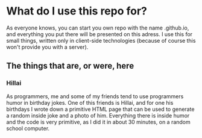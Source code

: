 # What do I use this repo for?
As everyone knows, you can start you own repo with the name <yourusername>.github.io, and everything you put there will be
presented on this adress. I use this for small things, written only in client-side technologies (because of course this won't
provide you with a server). 

## The things that are, or were, here
### Hillai
As programmers, me and some of my friends tend to use programmers humor in birthday jokes. One of this friends is Hillai,
and for one his birthdays I wrote down a primitive HTML page that can be used to generate a random inside joke and a photo of him.
Everything there is inside humor and the code is very primitive, as I did it in about 30 minutes, on a random school computer.
